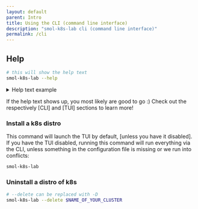 ```yaml
---
layout: default
parent: Intro
title: Using the CLI (command line interface)
description: "smol-k8s-lab cli (command line interface)"
permalink: /cli
---
```


## Help

```bash
# this will show the help text
smol-k8s-lab --help
```

<details>
  <summary>Help text example</summary>

  <a href="https://raw.githubusercontent.com/jessebot/smol-k8s-lab/main/docs/screenshots/help_text.svg">
    <img src="https://raw.githubusercontent.com/jessebot/smol-k8s-lab/main/docs/screenshots/help_text.svg" alt="Output of smol-k8s-lab --help after cloning the directory and installing the prerequisites.">
  </a>

</details>

If the help text shows up, you most likely are good to go :) Check out the respectively [CLI] and [TUI] sections to learn more!

### Install a k8s distro

This command will launch the TUI by default, [unless you have it disabled]. If you have the TUI disabled, running this command will run everything via the CLI, unless something in the configuration file is missing or we run into conflicts:

```bash
smol-k8s-lab
```

### Uninstall a distro of k8s

```bash
# --delete can be replaced with -D
smol-k8s-lab --delete $NAME_OF_YOUR_CLUSTER
```
